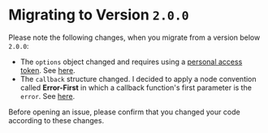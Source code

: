 # Migrating to Version `2.0.0`

Please note the following changes, when you migrate from a version below `2.0.0`:

- The `options` object changed and requires using a [personal access token](https://blog.github.com/2013-05-16-personal-api-tokens/). See [here](https://github.com/axelrindle/github-version-checker#the-options-object).
- The `callback` structure changed. I decided to apply a node convention called **Error-First** in which a callback function's first parameter is the `error`. See [here](https://github.com/axelrindle/github-version-checker#the-callback-function-optional).

Before opening an issue, please confirm that you changed your code according to these changes.